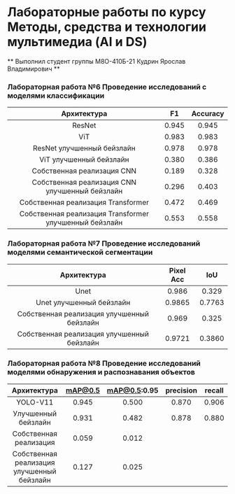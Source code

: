 # Лабораторные работы по курсу Методы, средства и технологии мультимедиа (AI и DS)


** Выполнил студент группы М8О-410Б-21 Кудрин Ярослав Владимирович **


### Лабораторная работа  №6 Проведение исследований с моделями классификации

|                      Архитектура                       |    F1    | Accuracy | 
|:------------------------------------------------------:|:--------:|:--------:|
|                         ResNet                         |   0.945  |   0.945   |  
|                          ViT                           |   0.983   |   0.983   |
|               ResNet улучшенный бейзлайн               |   0.978   |    0.978   |
|              ViT улучшенный бейзлайн                   |   0.380  |   0.386   | 
|               Собственная реализация CNN               |  0.189  |   0.328  | 
|     Собственная реализация CNN улучшенный бейзлайн     |   0.296  |  0.403   |
|           Собственная реализация Transformer           |   0.472   |   0.469   | 
| Собственная реализация Transformer улучшенный бейзлайн |   0.553  |   0.558   | 

### Лабораторная работа  №7 Проведение исследований моделями семантической сегментации

|                Архитектура                 | Pixel Acc|  IoU   |
|:------------------------------------------:|:--------:|:------:|
|                    Unet                    |  0.986  | 0.329 |
|          Unet улучшенный бейзлайн          |  0.9865  | 0.7763 |
| Собственная реализация улучшенный бейзлайн |  0.969  | 0.325 |
| Собственная реализация улучшенный бейзлайн |  0.9721   | 0.3860 |

### Лабораторная работа  №8 Проведение исследований моделями обнаружения и распознавания объектов

|                Архитектура                 | mAP@0.5 |mAP@0.5:0.95   | precision | recall |
|:------------------------------------------:|:-------:|:-------:  |:---------:|:------:|
|                  YOLO-V11                   | 0.945   |  0.500   | 0.870  |  0.906  |
|            Улучшенный бейзлайн             | 0.931   |  0.482   | 0.878  |  0.880   |
| Собственная реализация                     | 0.059    |  0.012    |        |          |
| Собственная реализация улучшенный бейзлайн | 0.127     |    0.025    |        |          |
